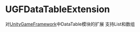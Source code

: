 # UGFDataTableExtension
对[UnityGameFramework](https://github.com/EllanJiang/UnityGameFramework)中DataTable模块的扩展  支持List和数组
